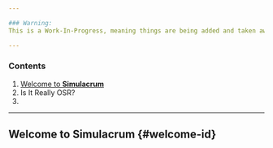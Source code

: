 ```yaml
---

### Warning:
This is a Work-In-Progress, meaning things are being added and taken away daily. To keep track of changes, please use Github's Watch tool.

---
```


### Contents
1. [Welcome to **Simulacrum**](#welcome-id)
2. Is It Really OSR?
3. 

---


## Welcome to Simulacrum {#welcome-id}

